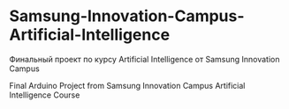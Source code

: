 # Samsung-Innovation-Campus-Artificial-Intelligence
Финальный проект по курсу Artificial Intelligence от Samsung Innovation Campus

Final Arduino Project from Samsung Innovation Campus Artificial Intelligence Course
